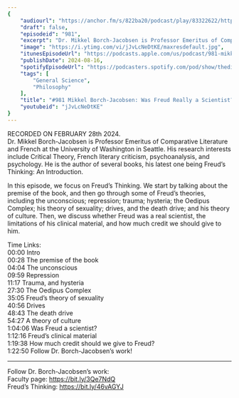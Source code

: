 ```yaml
---
{
	"audiourl": "https://anchor.fm/s/822ba20/podcast/play/83322622/https%3A%2F%2Fd3ctxlq1ktw2nl.cloudfront.net%2Fstaging%2F2024-1-28%2F0ee8e064-8d53-364a-b3b3-6bc0bb665db9.m4a",
	"draft": false,
	"episodeid": "981",
	"excerpt": "Dr. Mikkel Borch-Jacobsen is Professor Emeritus of Comparative Literature and French at the University of Washington in Seattle. His research interests include Critical Theory, French literary criticism, psychoanalysis, and psychology. He is the author of several books, his latest one being Freud’s Thinking: An Introduction.",
	"image": "https://i.ytimg.com/vi/jJvLcNeDtKE/maxresdefault.jpg",
	"itunesEpisodeUrl": "https://podcasts.apple.com/us/podcast/981-mikkel-borch-jacobsen-was-freud-really-a-scientist/id1451347236?i=1000665658348&uo=4",
	"publishDate": 2024-08-16,
	"spotifyEpisodeUrl": "https://podcasters.spotify.com/pod/show/thedissenter/episodes/981-Mikkel-Borch-Jacobsen-Was-Freud-Really-a-Scientist-e2gda9u",
	"tags": [
		"General Science",
		"Philosophy"
	],
	"title": "#981 Mikkel Borch-Jacobsen: Was Freud Really a Scientist?",
	"youtubeid": "jJvLcNeDtKE"
}
---
```

RECORDED ON FEBRUARY 28th 2024.  
Dr. Mikkel Borch-Jacobsen is Professor Emeritus of Comparative Literature and French at the University of Washington in Seattle. His research interests include Critical Theory, French literary criticism, psychoanalysis, and psychology. He is the author of several books, his latest one being Freud’s Thinking: An Introduction.

In this episode, we focus on Freud’s Thinking. We start by talking about the premise of the book, and then go through some of Freud’s theories, including the unconscious; repression; trauma; hysteria; the Oedipus Complex; his theory of sexuality; drives, and the death drive; and his theory of culture. Then, we discuss whether Freud was a real scientist, the limitations of his clinical material, and how much credit we should give to him.

Time Links:  
<time>00:00</time> Intro  
<time>00:28</time> The premise of the book  
<time>04:04</time> The unconscious  
<time>09:59</time> Repression  
<time>11:17</time> Trauma, and hysteria  
<time>27:30</time> The Oedipus Complex  
<time>35:05</time> Freud’s theory of sexuality  
<time>40:56</time> Drives  
<time>48:43</time> The death drive  
<time>54:27</time> A theory of culture  
<time>1:04:06</time> Was Freud a scientist?  
<time>1:12:16</time> Freud’s clinical material  
<time>1:19:38</time> How much credit should we give to Freud?  
<time>1:22:50</time> Follow Dr. Borch-Jacobsen’s work!

---

Follow Dr. Borch-Jacobsen’s work:  
Faculty page: https://bit.ly/3Qe7NdQ  
Freud’s Thinking: https://bit.ly/46vAGYJ
